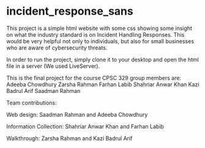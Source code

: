 # incident_response_sans

This project is a simple html website with some css showing some insight on what the industry standard is on Incident Handling Responses. This would be very helpful not only to individuals, but also for small businesses who are aware of cybersecurity threats. 

In order to run the project, simply clone it to your desktop and open the html file in a server (We used LiveServer).

This is the final project for the course CPSC 329
group members are: 
Adeeba Chowdhury 
Zarsha Rahman 
Farhan Labib 
Shahriar Anwar Khan 
Kazi Badrul Arif 
Saadman Rahman 

Team contributions:

Web design: Saadman Rahman and Adeeba Chowdhury

Information Collection: Shahriar Anwar Khan and Farhan Labib

Walkthrough: Zarsha Rahman and Kazi Badrul Arif 

 
